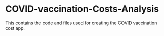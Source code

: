 # COVID-vaccination-Costs-Analysis
This contains the code and files used for creating the COVID vaccination cost app.
